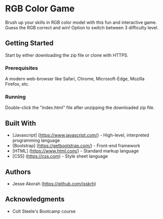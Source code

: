 # RGB Color Game
Brush up your skills in RGB color model with this fun and interactive game. Guess the RGB correct and win! Option to switch between 3 difficulty level.

## Getting Started
Start by either downloading the zip file or clone with HTTPS.

### Prerequisites
A modern web-browser like Safari, Chrome, Microsoft-Edge, Mozilla Firefox, etc.

### Running
Double-click the "index.html" file after unzipping the downloaded zip file.

## Built With
* [Javascript] (https://www.javascript.com/) - High-level, interpreted programming language
* [Bootstrap] (https://getbootstrap.com/) - Front-end framework
* [HTML] (https://www.html.com/) - Standard markup language
* [CSS] (https://css.com) - Style sheet language

## Authors
* Jesse Akorah (https://github.com/jsskrh)

## Acknowledgments
* Colt Steele's Bootcamp course
